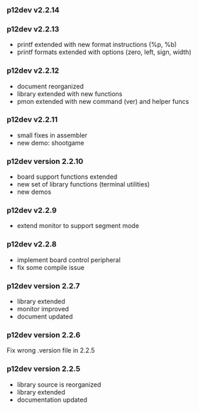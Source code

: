 ### p12dev v2.2.14

### p12dev v2.2.13

- printf extended with new format instructions (%p, %b)
- printf formats extended with options (zero, left, sign, width)

### p12dev v2.2.12

- document reorganized
- library extended with new functions
- pmon extended with new command (ver) and helper funcs

### p12dev v2.2.11

- small fixes in assembler
- new demo: shootgame

### p12dev version 2.2.10

- board support functions extended
- new set of library functions (terminal utilities)
- new demos

### p12dev v2.2.9

- extend monitor to support segment mode

### p12dev v2.2.8

- implement board control peripheral
- fix some compile issue

### p12dev version 2.2.7

- library extended
- monitor improved
- document updated

### p12dev version 2.2.6

Fix wrong .version file in 2.2.5

### p12dev version 2.2.5

- library source is reorganized
- library extended
- documentation updated
